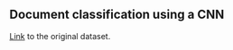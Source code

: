 ## Document classification using a CNN
[Link](https://www.kaggle.com/competitions/datathonindoml-2022) to the original dataset.
